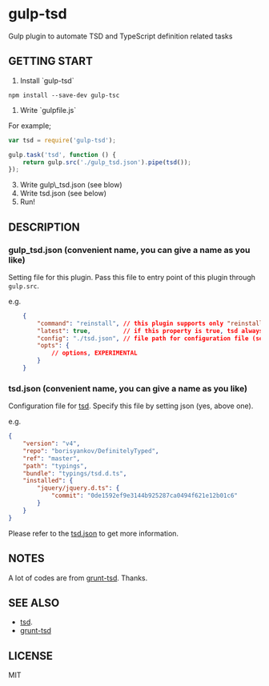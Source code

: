 # gulp-tsd

Gulp plugin to automate TSD and TypeScript definition related tasks

## GETTING START

<ol>
<li TYPE="1">Install `gulp-tsd`
</ol>

    npm install --save-dev gulp-tsc

<ol>
<li TYPE="2">Write `gulpfile.js`
</ol>

For example;

```javascript
var tsd = require('gulp-tsd');

gulp.task('tsd', function () {
    return gulp.src('./gulp_tsd.json').pipe(tsd());
});
```

<ol START="3">

<li>Write gulp\_tsd.json (see blow)

<li>Write tsd.json (see below)

<li>Run!

</ol>

## DESCRIPTION

### gulp_tsd.json (convenient name, you can give a name as you like)

Setting file for this plugin.
Pass this file to entry point of this plugin through `gulp.src`.

e.g.

```json
    {
        "command": "reinstall", // this plugin supports only "reinstall"
        "latest": true,         // if this property is true, tsd always fetches HEAD definitions
        "config": "./tsd.json", // file path for configuration file (see below)
        "opts": {
            // options, EXPERIMENTAL
        }
    }
```


### tsd.json (convenient name, you can give a name as you like)

Configuration file for [tsd](https://github.com/DefinitelyTyped/tsd).
Specify this file by setting json (yes, above one).

e.g.

```json
{
    "version": "v4",
    "repo": "borisyankov/DefinitelyTyped",
    "ref": "master",
    "path": "typings",
    "bundle": "typings/tsd.d.ts",
    "installed": {
        "jquery/jquery.d.ts": {
            "commit": "0de1592ef9e3144b925287ca0494f621e12b01c6"
        }
    }
}
```

Please refer to the [tsd.json](https://github.com/DefinitelyTyped/tsd#tsdjson) to get more information.

## NOTES

A lot of codes are from [grunt-tsd](https://github.com/DefinitelyTyped/grunt-tsd). Thanks.

## SEE ALSO

- [tsd](https://github.com/DefinitelyTyped/tsd).
- [grunt-tsd](https://github.com/DefinitelyTyped/grunt-tsd)

## LICENSE

MIT

